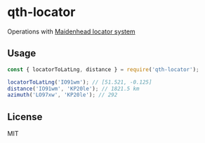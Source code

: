 # qth-locator

Operations with [Maidenhead locator system](https://en.wikipedia.org/wiki/Maidenhead_Locator_System)

## Usage

```javascript
const { locatorToLatLng, distance } = require('qth-locator');

locatorToLatLng('IO91wm'); // [51.521, -0.125]
distance('IO91wm', 'KP20le'); // 1821.5 km
azimuth('LO97xw', 'KP20le'); // 292
```

## License

MIT
